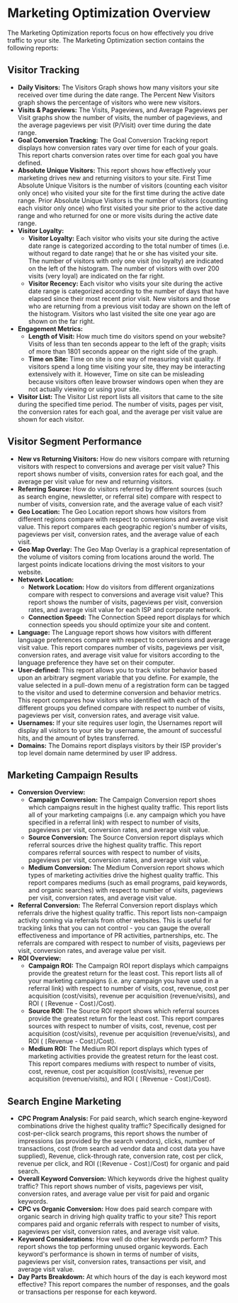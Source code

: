 # Marketing Optimization Overview #

The Marketing Optimization reports focus on how effectively you drive traffic to your site. The Marketing Optimization section contains the following reports:

## Visitor Tracking ##
  * **Daily Visitors:** The Visitors Graph shows how many visitors your site received over time during the date range. The Percent New Visitors graph shows the percentage of visitors who were new visitors.
  * **Visits & Pageviews:** The Visits, Pageviews, and Average Pageviews per Visit graphs show the number of visits, the number of pageviews, and the average pageviews per visit (P/Visit) over time during the date range.
  * **Goal Conversion Tracking:** The Goal Conversion Tracking report displays how conversion rates vary over time for each of your goals. This report charts conversion rates over time for each goal you have defined.
  * **Absolute Unique Visitors:** This report shows how effectively your marketing drives new and returning visitors to your site. First Time Absolute Unique Visitors is the number of visitors (counting each visitor only once) who visited your site for the first time during the active date range. Prior Absolute Unique Visitors is the number of visitors (counting each visitor only once) who first visited your site prior to the active date range and who returned for one or more visits during the active date range.
  * **Visitor Loyalty:**
    * **Visitor Loyalty:** Each visitor who visits your site during the active date range is categorized according to the total number of times (i.e. without regard to date range) that he or she has visited your site. The number of visitors with only one visit (no loyalty) are indicated on the left of the histogram. The number of visitors with over 200 visits (very loyal) are indicated on the far right.
    * **Visitor Recency:** Each visitor who visits your site during the active date range is categorized according to the number of days that have elapsed since their most recent prior visit. New visitors and those who are returning from a previous visit today are shown on the left of the histogram. Visitors who last visited the site one year ago are shown on the far right.
  * **Engagement Metrics:**
    * **Length of Visit:** How much time do visitors spend on your website? Visits of less than ten seconds appear to the left of the graph; visits of more than 1801 seconds appear on the right side of the graph.
    * **Time on Site:** Time on site is one way of measuring visit quality. If visitors spend a long time visiting your site, they may be interacting extensively with it. However, Time on site can be misleading because visitors often leave browser windows open when they are not actually viewing or using your site.
  * **Visitor List:** The Visitor List report lists all visitors that came to the site during the specified time period. The number of visits, pages per visit, the conversion rates for each goal, and the average per visit value are shown for each visitor.

## Visitor Segment Performance ##

  * **New vs Returning Visitors:** How do new visitors compare with returning visitors with respect to conversions and average per visit value? This report shows number of visits, conversion rates for each goal, and the average per visit value for new and returning visitors.
  * **Referring Source:** How do visitors referred by different sources (such as search engine, newsletter, or referral site) compare with respect to number of visits, conversion rate, and the average value of each visit?
  * **Geo Location:** The Geo Location report shows how visitors from different regions compare with respect to conversions and average visit value. This report compares each geographic region's number of visits, pageviews per visit, conversion rates, and the average value of each visit.
  * **Geo Map Overlay:** The Geo Map Overlay is a graphical representation of the volume of visitors coming from locations around the world. The largest points indicate locations driving the most visitors to your website.
  * **Network Location:**
    * **Network Location:** How do visitors from different organizations compare with respect to conversions and average visit value? This report shows the number of visits, pageviews per visit, conversion rates, and average visit value for each ISP and corporate network.
    * **Connection Speed:** The Connection Speed report displays for which connection speeds you should optimize your site and content.
  * **Language:** The Language report shows how visitors with different language preferences compare with respect to conversions and average visit value. This report compares number of visits, pageviews per visit, conversion rates, and average visit value for visitors according to the language preference they have set on their computer.
  * **User-defined:** This report allows you to track visitor behavior based upon an arbitrary segment variable that you define. For example, the value selected in a pull-down menu of a registration form can be tagged to the visitor and used to determine conversion and behavior metrics. This report compares how visitors who identified with each of the different groups you defined compare with respect to number of visits, pageviews per visit, conversion rates, and average visit value.
  * **Usernames:** If your site requires user login, the Usernames report will display all visitors to your site by username, the amount of successful hits, and the amount of bytes transferred.
  * **Domains:** The Domains report displays visitors by their ISP provider's top level domain name determined by user IP address.

## Marketing Campaign Results ##

  * **Conversion Overview:**
    * **Campaign Conversion:** The Campaign Conversion report shoes which campaigns result in the highest quality traffic. This report lists all of your marketing campaigns (i.e. any campaign which you have specified in a referral link) with respect to number of visits, pageviews per visit, conversion rates, and average visit value.
    * **Source Conversion:** The Source Conversion report displays which referral sources drive the highest quality traffic. This report compares referral sources with respect to number of visits, pageviews per visit, conversion rates, and average visit value.
    * **Medium Conversion:** The Medium Conversion report shows which types of marketing activities drive the highest quality traffic. This report compares mediums (such as email programs, paid keywords, and organic searches) with respect to number of visits, pageviews per visit, conversion rates, and average visit value.
  * **Referral Conversion:** The Referral Conversion report displays which referrals drive the highest quality traffic. This report lists non-campaign activity coming via referrals from other websites. This is useful for tracking links that you can not control - you can gauge the overall effectiveness and importance of PR activities, partnerships, etc. The referrals are compared with respect to number of visits, pageviews per visit, conversion rates, and average value per visit.
  * **ROI Overview:**
    * **Campaign ROI:** The Campaign ROI report displays which campaigns provide the greatest return for the least cost. This report lists all of your marketing campaigns (i.e. any campaign you have used in a referral link) with respect to number of visits, cost, revenue, cost per acquisition (cost/visits), revenue per acquisition (revenue/visits), and ROI ( `[`Revenue - Cost`]`/Cost).
    * **Source ROI:** The Source ROI report shows which referral sources provide the greatest return for the least cost. This report compares sources with respect to number of visits, cost, revenue, cost per acquisition (cost/visits), revenue per acquisition (revenue/visits), and ROI ( `[`Revenue - Cost`]`/Cost).
    * **Medium ROI:** The Medium ROI report displays which types of marketing activities provide the greatest return for the least cost. This report compares mediums with respect to number of visits, cost, revenue, cost per acquisition (cost/visits), revenue per acquisition (revenue/visits), and ROI ( `[`Revenue - Cost`]`/Cost).

## Search Engine Marketing ##

  * **CPC Program Analysis:** For paid search, which search engine-keyword combinations drive the highest quality traffic? Specifically designed for cost-per-click search programs, this report shows the number of impressions (as provided by the search vendors), clicks, number of transactions, cost (from search ad vendor data and cost data you have supplied), Revenue, click-through rate, conversion rate, cost per click, revenue per click, and ROI (`[`Revenue - Cost`]`/Cost) for organic and paid search.
  * **Overall Keyword Conversion:** Which keywords drive the highest quality traffic? This report shows number of visits, pageviews per visit, conversion rates, and average value per visit for paid and organic keywords.
  * **CPC vs Organic Conversion:** How does paid search compare with organic search in driving high quality traffic to your site? This report compares paid and organic referrals with respect to number of visits, pageviews per visit, conversion rates, and average visit value.
  * **Keyword Considerations:** How well do other keywords perform? This report shows the top performing unused organic keywords. Each keyword's performance is shown in terms of number of visits, pageviews per visit, conversion rates, transactions per visit, and average visit value.
  * **Day Parts Breakdown:** At which hours of the day is each keyword most effective? This report compares the number of responses, and the goals or transactions per response for each keyword.